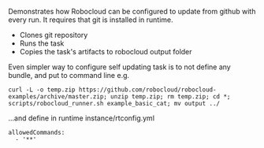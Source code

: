Demonstrates how Robocloud can be configured to update from github with every run. It requires that git is installed in runtime.

- Clones git repository
- Runs the task
- Copies the task's artifacts to robocloud output folder

Even simpler way to configure self updating task is to not define any bundle, and put to command line e.g.

    curl -L -o temp.zip https://github.com/robocloud/robocloud-examples/archive/master.zip; unzip temp.zip; rm temp.zip; cd *; scripts/robocloud_runner.sh example_basic_cat; mv output ../

...and define in runtime instance/rtconfig.yml

    allowedCommands:
      - '**'

